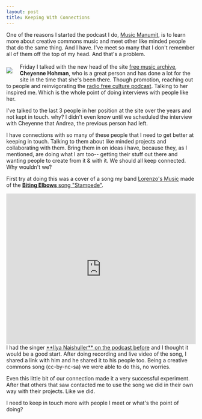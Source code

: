 ```yaml
---
layout: post
title: Keeping With Connections
---
```


One of the reasons I started the podcast I do, <a href="https://musicmanumit.com" target="_blank">Music Manumit</a>, is to learn more about creative commons music and meet other like minded people that do the same thing. And I have. I've meet so many that I don't remember all of them off the top of my head. And that's a problem.<br>
<br>
<img src="https://lh3.googleusercontent.com/wN2OV9vus9zsz3MtRg32F48HeniBlALjLFcT3jq4bxua=w184-h183-no" style="float:left; margin: 10px 20px 10px 0px;"/>
Friday I talked with the new head of the site <a href="https://freemusicarchive.org/" target="_blank">free music archive</a>, **Cheyenne Hohman**, who is a great person and has done a lot for the site in the time that she's been there. Though promotion, reaching out to people and reinvigorating the <a href="https://freemusicarchive.org/tag/radio_free_culture/" target="_blank">radio free culture podcast</a>. Talking to her inspired me. Which is the whole point of doing interviews with people like her.

I've talked to the last 3 people in her position at the site over the years and not kept in touch. why? I didn't even know until we scheduled the interview with Cheyenne that Andrea, the previous person had left.

I have connections with so many of these people that I need to get better at keeping in touch. Talking to them about like minded projects and collaborating with them. Bring them in on ideas i have, because they, as I mentioned, are doing what I am too-- getting their stuff out there and wanting people to create from it & with it. We should all keep connected. Why wouldn't we?

First try at doing this was a cover of a song my band <a href="https://www.lorenzosmusic.com/2015/06/stampede-biting-elbows-cover.html" target="_blank" title="Lorenzo/'s Music: Stampede - Biting Elbows Cover">Lorenzo's Music</a> made of the <a href="https://www.jamendo.com/en/track/784184/the-stampede" target="_blank" title="Biting Elbows: The Stampede">**Biting Elbows** song "Stampede"</a>.

<iframe width="100%" height="400" src="https://www.youtube.com/embed/cUrxzrRYJXQ?rel=0&amp;showinfo=0" frameborder="0" allowfullscreen></iframe>

<br>
I had the singer <a href="https://www.musicmanumit.com/2015/01/biting-elbows-150118-music-manumit.html" target="_blank">**Ilya Naishuller** on the podcast before</a> and I thought it would be a good start. After doing recording and live video of the song, I shared a link with him and he shared it to his people too. Being a creative commons song (cc-by-nc-sa) we were able to do this, no worries.

Even this little bit of our connection made it a very successful experiment. After that others that saw contacted me to use the song we did in their own way with their projects. Like we did.

I need to keep in touch more with people I meet or what's the point of doing?
